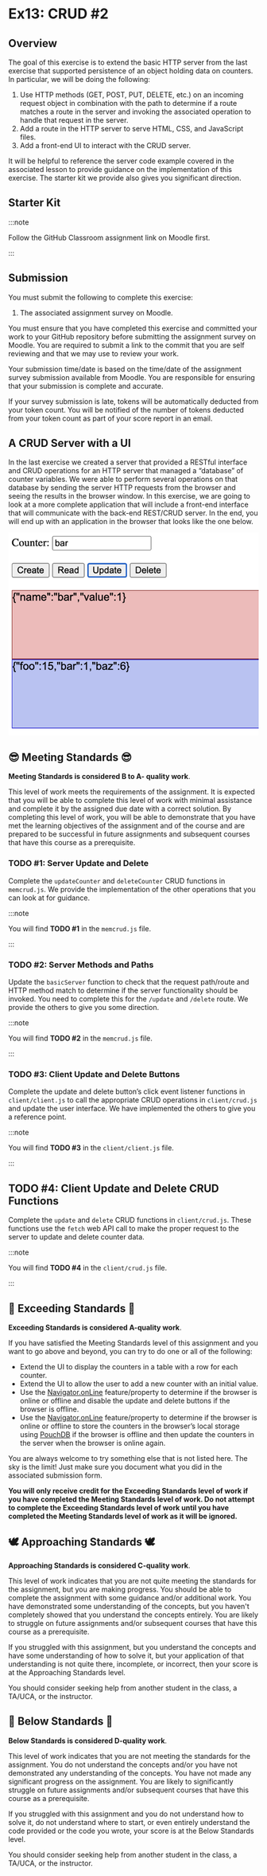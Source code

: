 # Ex13: CRUD #2

## Overview

The goal of this exercise is to extend the basic HTTP server from the last exercise that supported persistence of an object holding data on counters. In particular, we will be doing the following:

1. Use HTTP methods (GET, POST, PUT, DELETE, etc.) on an incoming request object in combination with the path to determine if a route matches a route in the server and invoking the associated operation to handle that request in the server.
2. Add a route in the HTTP server to serve HTML, CSS, and JavaScript files.
3. Add a front-end UI to interact with the CRUD server.

It will be helpful to reference the server code example covered in the associated lesson to provide guidance on the implementation of this exercise. The starter kit we provide also gives you significant direction.

## Starter Kit

:::note

Follow the GitHub Classroom assignment link on Moodle first.

:::

## Submission

You must submit the following to complete this exercise:

1. The associated assignment survey on Moodle.

You must ensure that you have completed this exercise and committed your work to your GitHub repository before submitting the assignment survey on Moodle. You are required to submit a link to the commit that you are self reviewing and that we may use to review your work.

Your submission time/date is based on the time/date of the assignment survey submission available from Moodle. You are responsible for ensuring that your submission is complete and accurate.

If your survey submission is late, tokens will be automatically deducted from your token count. You will be notified of the number of tokens deducted from your token count as part of your score report in an email.

## A CRUD Server with a UI

In the last exercise we created a server that provided a RESTful interface and CRUD operations for an HTTP server that managed a “database” of counter variables. We were able to perform several operations on that database by sending the server HTTP requests from the browser and seeing the results in the browser window. In this exercise, we are going to look at a more complete application that will include a front-end interface that will communicate with the back-end REST/CRUD server. In the end, you will end up with an application in the browser that looks like the one below.

![image](image1.png)

## 😎 Meeting Standards 😎

**Meeting Standards is considered B to A- quality work**.

This level of work meets the requirements of the assignment. It is expected that you will be able to complete this level of work with minimal assistance and complete it by the assigned due date with a correct solution. By completing this level of work, you will be able to demonstrate that you have met the learning objectives of the assignment and of the course and are prepared to be successful in future assignments and subsequent courses that have this course as a prerequisite.

### TODO #1: Server Update and Delete

Complete the `updateCounter` and `deleteCounter` CRUD functions in `memcrud.js`. We provide the implementation of the other operations that you can look at for guidance.

:::note

You will find **TODO #1** in the `memcrud.js` file.

:::

### TODO #2: Server Methods and Paths

Update the `basicServer` function to check that the request path/route and HTTP method match to determine if the server functionality should be invoked. You need to complete this for the `/update` and `/delete` route. We provide the others to give you some direction.

:::note

You will find **TODO #2** in the `memcrud.js` file.

:::

### TODO #3: Client Update and Delete Buttons

​​Complete the update and delete button’s click event listener functions in `client/client.js` to call the appropriate CRUD operations in `client/crud.js` and update the user interface. We have implemented the others to give you a reference point.

:::note

You will find **TODO #3** in the `client/client.js` file.

:::

## TODO #4: Client Update and Delete CRUD Functions

Complete the `update` and `delete` CRUD functions in `client/crud.js`. These functions use the `fetch` web API call to make the proper request to the server to update and delete counter data.

:::note

You will find **TODO #4** in the `client/crud.js` file.

:::

## 🚀 Exceeding Standards 🚀

**Exceeding Standards is considered A-quality work**.

If you have satisfied the Meeting Standards level of this assignment and you want to go above and beyond, you can try to do one or all of the following:

- Extend the UI to display the counters in a table with a row for each counter.
- Extend the UI to allow the user to add a new counter with an initial value.
- Use the [Navigator.onLine](https://developer.mozilla.org/en-US/docs/Web/API/Navigator/onLine) feature/property to determine if the browser is online or offline and disable the update and delete buttons if the browser is offline.
- Use the [Navigator.onLine](https://developer.mozilla.org/en-US/docs/Web/API/Navigator/onLine) feature/property to determine if the browser is online or offline to store the counters in the browser’s local storage using [PouchDB](https://pouchdb.com/api.html) if the browser is offline and then update the counters in the server when the browser is online again.

You are always welcome to try something else that is not listed here. The sky is the limit! Just make sure you document what you did in the associated submission form.

**You will only receive credit for the Exceeding Standards level of work if you have completed the Meeting Standards level of work. Do not attempt to complete the Exceeding Standards level of work until you have completed the Meeting Standards level of work as it will be ignored.**

## 🕊️ Approaching Standards 🕊️

**Approaching Standards is considered C-quality work**.

This level of work indicates that you are not quite meeting the standards for the assignment, but you are making progress. You should be able to complete the assignment with some guidance and/or additional work. You have demonstrated some understanding of the concepts, but you haven't completely showed that you understand the concepts entirely. You are likely to struggle on future assignments and/or subsequent courses that have this course as a prerequisite.

If you struggled with this assignment, but you understand the concepts and have some understanding of how to solve it, but your application of that understanding is not quite there, incomplete, or incorrect, then your score is at the Approaching Standards level.

You should consider seeking help from another student in the class, a TA/UCA, or the instructor.

## 🛟 Below Standards 🛟

**Below Standards is considered D-quality work**.

This level of work indicates that you are not meeting the standards for the assignment. You do not understand the concepts and/or you have not demonstrated any understanding of the concepts. You have not made any significant progress on the assignment. You are likely to significantly struggle on future assignments and/or subsequent courses that have this course as a prerequisite.

If you struggled with this assignment and you do not understand how to solve it, do not understand where to start, or even entirely understand the code provided or the code you wrote, your score is at the Below Standards level.

You should consider seeking help from another student in the class, a TA/UCA, or the instructor.
